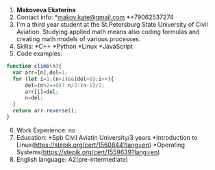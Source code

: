 1. **Makoveva Ekaterina**
2. Contact info:
    *makov.kate@gmail.com
    *+79062537274
3. I'm a third year student at the St.Petersburg State University of Civil Aviation. Studying applied math means also coding formulas and creating math models of various processes.
4. Skills: 
    *C++
    *Python
    *Linux
    *JavaScript
5. Code examples:
```javascript
function climb(n){
  var arr=[n],del=1;
  for (let i=1;(n>1)&&(del>0);i++){
      del=(n%2==0)? n/2:(n-1)/2;
      arr[i]=del;
      n=del;
  }
  return arr.reverse();
}
```
6. Work Experience: no
7. Education:
    *Spb Civil Aviatin University/3 years
    *Introduction to Linux(https://stepik.org/cert/1560844?lang=en)
    *Operating Systems(https://stepik.org/cert/1559639?lang=en)
8. English language: A2(pre-intermediate)  